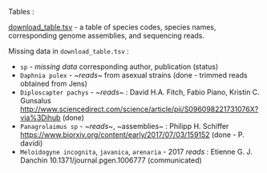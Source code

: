Tables :

[download_table.tsv](download_table.tsv) - a table of species codes, species names, corresponding genome assemblies, and sequencing reads.


Missing data in `download_table.tsv` :

- `sp` - *missing data* corresponding author, publication (status)
- `Daphnia pulex` - ~*reads*~ from asexual strains (done - trimmed reads obtained from Jens)
- `Diploscapter pachys` - ~*reads*~ : David H.A. Fitch, Fabio Piano, Kristin C. Gunsalus http://www.sciencedirect.com/science/article/pii/S096098221731076X?via%3Dihub (done)
- `Panagrolaimus sp` - ~*reads*~, ~assemblies~ : Philipp H. Schiffer https://www.biorxiv.org/content/early/2017/07/03/159152 (done - P. davidi)
- `Meloidogyne incognita`, `javanica`, `arenaria` - 2017 *reads* : Etienne G. J. Danchin 10.1371/journal.pgen.1006777 (communicated)